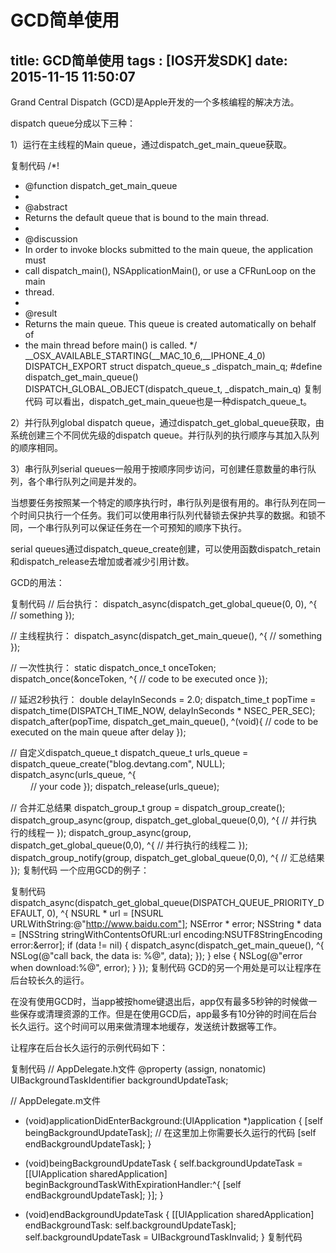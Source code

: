﻿# GCD简单使用
title: GCD简单使用
tags : [IOS开发SDK]
date: 2015-11-15 11:50:07
---


Grand Central Dispatch (GCD)是Apple开发的一个多核编程的解决方法。

dispatch queue分成以下三种：

1）运行在主线程的Main queue，通过dispatch_get_main_queue获取。

复制代码
/*!
* @function dispatch_get_main_queue
*
* @abstract
* Returns the default queue that is bound to the main thread.
*
* @discussion
* In order to invoke blocks submitted to the main queue, the application must
* call dispatch_main(), NSApplicationMain(), or use a CFRunLoop on the main
* thread.
*
* @result
* Returns the main queue. This queue is created automatically on behalf of
* the main thread before main() is called.
*/
__OSX_AVAILABLE_STARTING(__MAC_10_6,__IPHONE_4_0)
DISPATCH_EXPORT struct dispatch_queue_s _dispatch_main_q;
#define dispatch_get_main_queue() \
DISPATCH_GLOBAL_OBJECT(dispatch_queue_t, _dispatch_main_q)
复制代码
可以看出，dispatch_get_main_queue也是一种dispatch_queue_t。

2）并行队列global dispatch queue，通过dispatch_get_global_queue获取，由系统创建三个不同优先级的dispatch queue。并行队列的执行顺序与其加入队列的顺序相同。

3）串行队列serial queues一般用于按顺序同步访问，可创建任意数量的串行队列，各个串行队列之间是并发的。

当想要任务按照某一个特定的顺序执行时，串行队列是很有用的。串行队列在同一个时间只执行一个任务。我们可以使用串行队列代替锁去保护共享的数据。和锁不同，一个串行队列可以保证任务在一个可预知的顺序下执行。

serial queues通过dispatch_queue_create创建，可以使用函数dispatch_retain和dispatch_release去增加或者减少引用计数。

GCD的用法：

复制代码
 //  后台执行：
 dispatch_async(dispatch_get_global_queue(0, 0), ^{
      // something
 });

 // 主线程执行：
 dispatch_async(dispatch_get_main_queue(), ^{
      // something
 });

 // 一次性执行：
 static dispatch_once_t onceToken;
 dispatch_once(&onceToken, ^{
     // code to be executed once
 });

 // 延迟2秒执行：
 double delayInSeconds = 2.0;
 dispatch_time_t popTime = dispatch_time(DISPATCH_TIME_NOW, delayInSeconds * NSEC_PER_SEC);
 dispatch_after(popTime, dispatch_get_main_queue(), ^(void){
     // code to be executed on the main queue after delay
 });

 // 自定义dispatch_queue_t
 dispatch_queue_t urls_queue = dispatch_queue_create("blog.devtang.com", NULL);
 dispatch_async(urls_queue, ^{  
　 　// your code 
 });
 dispatch_release(urls_queue);

 // 合并汇总结果
 dispatch_group_t group = dispatch_group_create();
 dispatch_group_async(group, dispatch_get_global_queue(0,0), ^{
      // 并行执行的线程一
 });
 dispatch_group_async(group, dispatch_get_global_queue(0,0), ^{
      // 并行执行的线程二
 });
 dispatch_group_notify(group, dispatch_get_global_queue(0,0), ^{
      // 汇总结果
 });
复制代码
一个应用GCD的例子：

复制代码
    dispatch_async(dispatch_get_global_queue(DISPATCH_QUEUE_PRIORITY_DEFAULT, 0), ^{
        NSURL * url = [NSURL URLWithString:@"http://www.baidu.com"];
        NSError * error;
        NSString * data = [NSString stringWithContentsOfURL:url encoding:NSUTF8StringEncoding error:&error];
        if (data != nil) {
            dispatch_async(dispatch_get_main_queue(), ^{
                NSLog(@"call back, the data is: %@", data);
            });
        } else {
            NSLog(@"error when download:%@", error);
        }
    });
复制代码
GCD的另一个用处是可以让程序在后台较长久的运行。

在没有使用GCD时，当app被按home键退出后，app仅有最多5秒钟的时候做一些保存或清理资源的工作。但是在使用GCD后，app最多有10分钟的时间在后台长久运行。这个时间可以用来做清理本地缓存，发送统计数据等工作。

让程序在后台长久运行的示例代码如下：

复制代码
// AppDelegate.h文件
@property (assign, nonatomic) UIBackgroundTaskIdentifier backgroundUpdateTask;

// AppDelegate.m文件
- (void)applicationDidEnterBackground:(UIApplication *)application
{
    [self beingBackgroundUpdateTask];
    // 在这里加上你需要长久运行的代码
    [self endBackgroundUpdateTask];
}

- (void)beingBackgroundUpdateTask
{
    self.backgroundUpdateTask = [[UIApplication sharedApplication] beginBackgroundTaskWithExpirationHandler:^{
        [self endBackgroundUpdateTask];
    }];
}

- (void)endBackgroundUpdateTask
{
    [[UIApplication sharedApplication] endBackgroundTask: self.backgroundUpdateTask];
    self.backgroundUpdateTask = UIBackgroundTaskInvalid;
}
复制代码
 




